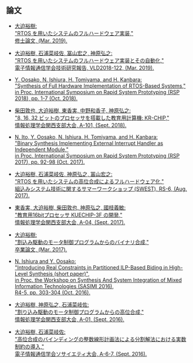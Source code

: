 ## 論文

- [大迫裕樹:  
  "RTOS を用いたシステムのフルハードウェア実装,"  
  修士論文, (Mar. 2019).](2019-03-mt.pdf)  

- [大迫裕樹, 石浦菜岐佐, 冨山宏之, 神原弘之:  
  "RTOS を用いたシステムのフルハードウェア実装とその自動化,"  
  電子情報通信学会技術研究報告, VLD2018-122, (Mar. 2019).](2019-02-vld.pdf)  

- [Y. Oosako, N. Ishiura, H. Tomiyama, and H. Kanbara:  
  "Synthesis of Full Hardware Implementation of RTOS-Based Systems,"  
  in Proc. International Symposium on Rapid System Prototyping (RSP 2018), pp. 1-7 (Oct. 2018).](2018-10-rsp.pdf)  

- [柴田敦也, 大迫裕樹, 東香実, 中野和香子, 神原弘之:  
  "8, 16, 32 ビットのプロセッサを搭載した教育用計算機: KR-CHIP,"  
  情報処理学会関西支部大会, A-101, (Sept. 2018).](2018-09-ipsj.pdf)  

- [N. Ito, Y. Oosako, N. Ishiura, H. Tomiyama, and H. Kanbara:  
  "Binary Synthesis Implementing External Interrupt Handler as Independent Module,"  
  in Proc. International Symposium on Rapid System Prototyping (RSP 2017), pp. 92-98 (Oct. 2017).](2017-10-rsp.pdf)  

- [大迫裕樹, 石浦菜岐佐, 神原弘之, 冨山宏之:  
  "RTOS を用いたシステムの高位合成によるフルハードウェア化,"  
  組込みシステム技術に関するサマーワークショップ (SWEST), RS-6, (Aug. 2017).](2017-08-swest.pdf)  

- [東香実, 大迫裕樹, 柴田敦也, 神原弘之, 國枝義敏:  
  "教育用16bitプロセッサ KUECHIP-3F の開発,"  
  情報処理学会関西支部大会, A-04, (Sept. 2017).](2017-09-ipsj.pdf)  

- [大迫裕樹:  
  "割込み駆動のモータ制御プログラムからのバイナリ合成,"  
  卒業論文, (Mar. 2017).](2017-03-bt.pdf)  

- [N. Ishiura and Y. Oosako:  
  "Introducing Real Constraints in Partitioned ILP-Based Biding in High-Level Synthesis (short paper)",  
  in Proc. the Workshop on Synthesis And System Integration of Mixed Information Technologies (SASIMI 2016),  
  R4-5, pp. 303-304 (Oct. 2016).](2016-10-sasimi.pdf)  

- [大迫裕樹, 神原弘之, 石浦菜岐佐:  
  "割り込み駆動のモータ制御プログラムからの高位合成,"  
  情報処理学会関西支部大会, A-01, (Sept. 2016).](2016-09-ipsj.pdf)  

- [大迫裕樹, 石浦菜岐佐:  
  "高位合成のバインディングの整数線形計画法による分割解法における実数制約の導入,"  
  電子情報通信学会ソサイエティ大会, A-6-7, (Sept. 2016).](2016-09-ieice.pdf)  

